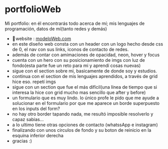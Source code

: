 # portfolioWeb
Mi portfolio: en él encontrarás todo acerca de mí; mis lenguajes de programación, datos de mí(tanto redes y demás)
- 🔗 website : [modeloWeb.com](https://www.behance.net/gallery/169615605/Landing-page-for-Software-engineer)
- en este diseño web consta con un header con un logo hecho desde css de 0, el nav con sus links, iconos de contacto de redes.
- además de contar con amimaciones de opacidad, neon, hover y focus
- cuenta con un hero con su posicionamiento de imgs con luz de fondo(esta parte fue un reto para mi y aprendí cosas nuevas)
- sigue con el section sobre mi, basicamente de donde soy y estudios.
- continua con el section de mis lenguajes aprendidos, a través de grid hice eso. repetí imgs
- sigue con un section que fue el más difícil(una línea de tiempo que si interesa la hice con grid mucho mas sencillo que after y before)
- un formulario que es muy lindo. lo único profe le pido que me ayude a solucionar en el formulario por que me aparece un borde superpuesto en los inputs del form?
- no hay otro border tapando nada, me resultó imposible resolverlo y capaz sabias...
- a lo ultimo tiene otras opciones de contacto (whatssApp e instagram)
- finalizando con unos circulos de fondo y su boton de reinicio en la esquina inferior derecha
- gracias :)
